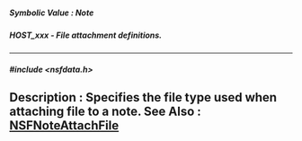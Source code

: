##### Symbolic Value : Note
##### HOST_xxx - File attachment definitions.
---
##### #include <nsfdata.h>
**Description :**
Specifies the file type used when attaching file to a note.
**See Also :**
[NSFNoteAttachFile](D:/md_files/NSFNoteAttachFile.md)
---
